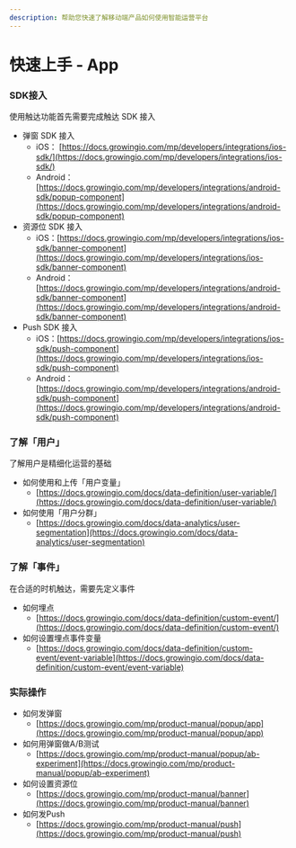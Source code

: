 ```yaml
---
description: 帮助您快速了解移动端产品如何使用智能运营平台
---
```


# 快速上手 - App

### **SDK接入**

使用触达功能首先需要完成触达 SDK 接入

* 弹窗 SDK 接入
  * iOS： [https://docs.growingio.com/mp/developers/integrations/ios-sdk/](https://docs.growingio.com/mp/developers/integrations/ios-sdk/)
  * Android：[https://docs.growingio.com/mp/developers/integrations/android-sdk/popup-component](https://docs.growingio.com/mp/developers/integrations/android-sdk/popup-component)
* 资源位 SDK 接入
  * iOS：[https://docs.growingio.com/mp/developers/integrations/ios-sdk/banner-component](https://docs.growingio.com/mp/developers/integrations/ios-sdk/banner-component)
  * Android：[https://docs.growingio.com/mp/developers/integrations/android-sdk/banner-component](https://docs.growingio.com/mp/developers/integrations/android-sdk/banner-component)
* Push SDK 接入
  * iOS：[https://docs.growingio.com/mp/developers/integrations/ios-sdk/push-component](https://docs.growingio.com/mp/developers/integrations/ios-sdk/push-component)
  * Android：[https://docs.growingio.com/mp/developers/integrations/android-sdk/push-component](https://docs.growingio.com/mp/developers/integrations/android-sdk/push-component)

### **了解「用户」**

了解用户是精细化运营的基础

* 如何使用和上传「用户变量」
  * [https://docs.growingio.com/docs/data-definition/user-variable/](https://docs.growingio.com/docs/data-definition/user-variable/)
* 如何使用「用户分群」
  * [https://docs.growingio.com/docs/data-analytics/user-segmentation](https://docs.growingio.com/docs/data-analytics/user-segmentation)

### **了解「事件」**

在合适的时机触达，需要先定义事件

* 如何埋点
  * [https://docs.growingio.com/docs/data-definition/custom-event/](https://docs.growingio.com/docs/data-definition/custom-event/)
* 如何设置埋点事件变量
  * [https://docs.growingio.com/docs/data-definition/custom-event/event-variable](https://docs.growingio.com/docs/data-definition/custom-event/event-variable)

### **实际操作**

* 如何发弹窗
  * [https://docs.growingio.com/mp/product-manual/popup/app](https://docs.growingio.com/mp/product-manual/popup/app)
* 如何用弹窗做A/B测试
  * [https://docs.growingio.com/mp/product-manual/popup/ab-experiment](https://docs.growingio.com/mp/product-manual/popup/ab-experiment)
* 如何设置资源位
  * [https://docs.growingio.com/mp/product-manual/banner](https://docs.growingio.com/mp/product-manual/banner)
* 如何发Push
  * [https://docs.growingio.com/mp/product-manual/push](https://docs.growingio.com/mp/product-manual/push)


